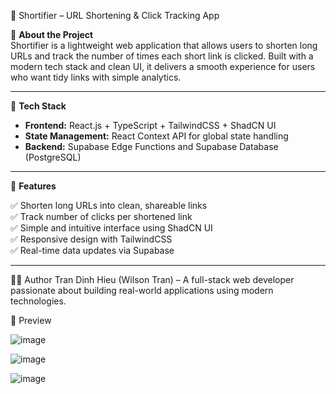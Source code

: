 🔗 Shortifier – URL Shortening & Click Tracking App

📌 **About the Project**  
Shortifier is a lightweight web application that allows users to shorten long URLs and track the number of times each short link is clicked. Built with a modern tech stack and clean UI, it delivers a smooth experience for users who want tidy links with simple analytics.

---

🚀 **Tech Stack**

- **Frontend:** React.js + TypeScript + TailwindCSS + ShadCN UI  
- **State Management:** React Context API for global state handling  
- **Backend:** Supabase Edge Functions and Supabase Database (PostgreSQL)  

---

🔧 **Features**

✅ Shorten long URLs into clean, shareable links  
✅ Track number of clicks per shortened link  
✅ Simple and intuitive interface using ShadCN UI  
✅ Responsive design with TailwindCSS  
✅ Real-time data updates via Supabase  

---

👨‍💻 Author Tran Dinh Hieu (Wilson Tran) – A full-stack web developer passionate about building real-world applications using modern technologies.

🚀 Preview

![image](https://github.com/user-attachments/assets/4ffc0ba8-07ce-4fd4-999c-52049f65fc5d)

![image](https://github.com/user-attachments/assets/1f7abcf3-5ffc-47ec-b903-2af09bbfc5c2)


![image](https://github.com/user-attachments/assets/8952cea6-662b-4e47-b207-f27378b8c3dc)
